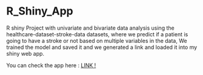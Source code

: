 # R_Shiny_App

R shiny Project with univariate and bivariate data analysis using the healthcare-dataset-stroke-data datasets, 
where we predict if a patient is going to have a stroke or not based on multiple variables in the data,
We trained the model and saved it and we generated a link and loaded it into my shiny web app.

You can check the app here : <a href="https://zakaria-aabbou.shinyapps.io/strock_prediction/"> LINK !</a>
